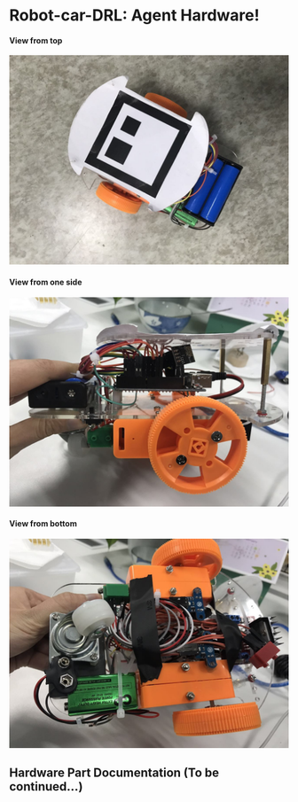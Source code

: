 # Robot-car-DRL: Agent Hardware!

#### View from top
![view from top](bird_view.jpg)

#### View from one side
![view from top](side_view.jpg)

#### View from bottom
![view from top](bottom_view.jpg)



## Hardware Part Documentation (To be continued...)